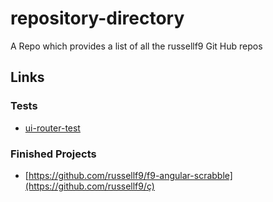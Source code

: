 # repository-directory
A Repo which provides a list of all the russellf9 Git Hub repos

## Links

### Tests

* [ui-router-test](https://github.com/russellf9/ui-router-test-)


### Finished Projects
* [https://github.com/russellf9/f9-angular-scrabble](https://github.com/russellf9/ç)

